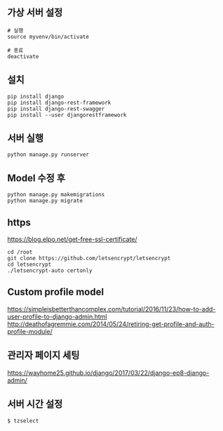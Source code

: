 ## 가상 서버 설정
```
# 실행
source myvenv/bin/activate

# 종료
deactivate
```

## 설치
```
pip install django
pip install django-rest-framework
pip install django-rest-swagger
pip install --user djangorestframework
```

## 서버 실행
```
python manage.py runserver
```

## Model 수정 후
```
python manage.py makemigrations
python manage.py migrate
```

## https
https://blog.elpo.net/get-free-ssl-certificate/
```
cd /root
git clone https://github.com/letsencrypt/letsencrypt
cd letsencrypt
./letsencrypt-auto certonly
```

## Custom profile model
https://simpleisbetterthancomplex.com/tutorial/2016/11/23/how-to-add-user-profile-to-django-admin.html
http://deathofagremmie.com/2014/05/24/retiring-get-profile-and-auth-profile-module/

## 관리자 페이지 세팅
https://wayhome25.github.io/django/2017/03/22/django-ep8-django-admin/

## 서버 시간 설정
```
$ tzselect
```
